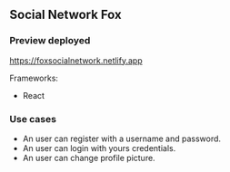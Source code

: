 ## Social Network Fox

### Preview deployed
https://foxsocialnetwork.netlify.app 

Frameworks: 
  - React

### Use cases
  - An user can register with a username and password.
  - An user can login with yours credentials.
  - An user can change profile picture.
